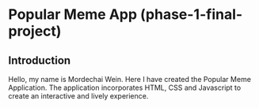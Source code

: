  # Popular Meme App (phase-1-final-project)

 ## Introduction

Hello, my name is Mordechai Wein. Here I have created the Popular Meme Application. The application incorporates HTML, CSS and Javascript to create an interactive and lively experience.    
